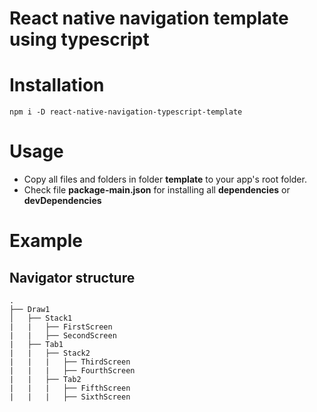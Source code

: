# React native navigation template using typescript
# Installation
```
npm i -D react-native-navigation-typescript-template
```
# Usage
- Copy all files and folders in folder __template__ to your app's root folder.
- Check file __package-main.json__ for installing all __dependencies__ or __devDependencies__
# Example
## Navigator structure
    .
    ├── Draw1                                      
    │   ├── Stack1                   
    |   |   ├── FirstScreen    
    |   |   ├── SecondScreen
    |   ├── Tab1
    |   |   ├── Stack2
    |   |   |   ├── ThirdScreen
    |   |   |   ├── FourthScreen
    |   |   ├── Tab2
    |   |   |   ├── FifthScreen
    |   |   |   ├── SixthScreen
